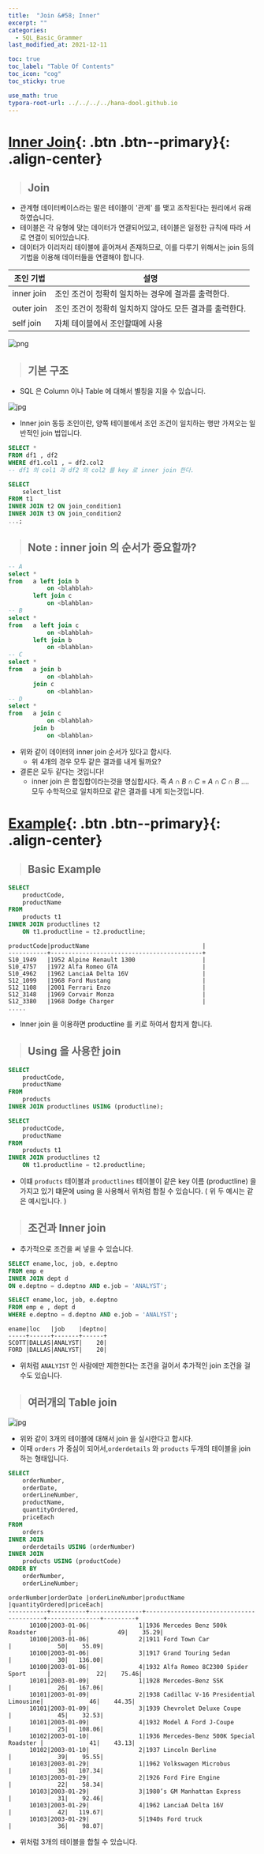```yaml
---
title:  "Join &#58; Inner"
excerpt: ""
categories:
  - SQL_Basic_Grammer
last_modified_at: 2021-12-11

toc: true
toc_label: "Table Of Contents"
toc_icon: "cog"
toc_sticky: true

use_math: true
typora-root-url: ../../../../hana-dool.github.io
---
```


# [Inner Join](#link){: .btn .btn--primary}{: .align-center}

> ## Join

- 관계형 데이터베이스라는 말은 테이블이 '관계' 를 맺고 조작된다는 원리에서 유래하였습니다. 
- 테이블은 각 유형에 맞는 데이터가 연결되어있고, 테이블은 일정한 규칙에 따라 서로 연결이 되어있습니다. 
- 데이터가 이리저리 테이블에 흩어져서 존재하므로, 이를 다루기 위해서는 join 등의 기법을 이용해 데이터들을 연결해야 합니다.

| 조인 기법  | 설명                                                     |
| ---------- | -------------------------------------------------------- |
| inner join | 조인 조건이 정확히 일치하는 경우에 결과를 출력한다.      |
| outer join | 조인 조건이 정확히 일치하지 않아도 모든 결과를 출력한다. |
| self join  | 자체 테이블에서 조인할때에 사용                          |

![png](/assets/images/SQL_Basic/6_4.png)

> ## 기본 구조

- SQL 은 Column 이나 Table 에 대해서 별칭을 지을 수 있습니다.

![jpg](/assets/images/Program/49_1.jpg)

- Inner join 동등 조인이란, 양쪽 테이블에서 조인 조건이 일치하는 행만 가져오는 일반적인 join 법입니다. 

```sql
SELECT *
FROM df1 , df2
WHERE df1.col1 , = df2.col2 
-- df1 의 col1 과 df2 의 col2 를 key 로 inner join 한다.
```

```sql
SELECT
    select_list
FROM t1
INNER JOIN t2 ON join_condition1
INNER JOIN t3 ON join_condition2
...;
```

> ## Note : inner join 의 순서가 중요할까? 

```sql
-- A
select *
from   a left join b
           on <blahblah>
       left join c
           on <blahblan>
-- B
select *
from   a left join c
           on <blahblah>
       left join b
           on <blahblan>  
-- C
select *
from   a join b
           on <blahblah>
       join c
           on <blahblan>
-- D
select *
from   a join c
           on <blahblah>
       join b
           on <blahblan>  
```

- 위와 같이 데이터의 inner join 순서가 있다고 합시다. 
  - 위 4개의 경우 모두 같은 결과를 내게 될까요? 
- 결론은 모두 같다는 것입니다! 
  - inner join 은 합집합이라는것을 명심합시다. 즉 $A\cap B \cap C$ = $A\cap C \cap B$ .... 모두 수학적으로 일치하므로 같은 결과를 내게 되는것입니다.

# [Example](#link){: .btn .btn--primary}{: .align-center}

> ## Basic Example

```sql
SELECT 
    productCode, 
    productName
FROM
    products t1
INNER JOIN productlines t2 
    ON t1.productline = t2.productline;
```

```
productCode|productName                                |
-----------+-------------------------------------------+
S10_1949   |1952 Alpine Renault 1300                   |
S10_4757   |1972 Alfa Romeo GTA                        |
S10_4962   |1962 LanciaA Delta 16V                     |
S12_1099   |1968 Ford Mustang                          |
S12_1108   |2001 Ferrari Enzo                          |
S12_3148   |1969 Corvair Monza                         |
S12_3380   |1968 Dodge Charger                         |
.....
```

- Inner join 을 이용하면 productline 를 키로 하여서 합치게 합니다.

> ## Using 을 사용한 join

```sql
SELECT 
    productCode, 
    productName
FROM
    products
INNER JOIN productlines USING (productline);
```

```sql
SELECT 
    productCode, 
    productName
FROM
    products t1
INNER JOIN productlines t2 
    ON t1.productline = t2.productline;
```

- 이떄 `products` 테이블과 `productlines` 테이블이 같은 key 이름 (productline) 을 가지고 있기 떄문에 using 을 사용해서 위처럼 합칠 수 있습니다. ( 위 두 예시는 같은 예시입니다. ) 

> ## 조건과 Inner join

- 추가적으로 조건을 써 넣을 수 있습니다.

```sql
SELECT ename,loc, job, e.deptno 
FROM emp e
INNER JOIN dept d
ON e.deptno = d.deptno AND e.job = 'ANALYST';
```

```sql
SELECT ename,loc, job, e.deptno 
FROM emp e , dept d 
WHERE e.deptno = d.deptno AND e.job = 'ANALYST';
```

```
ename|loc   |job    |deptno|
-----+------+-------+------+
SCOTT|DALLAS|ANALYST|    20|
FORD |DALLAS|ANALYST|    20|
```

- 위처럼 `ANALYIST` 인 사람에만 제한한다는 조건을 걸어서 추가적인 join 조건을 걸수도 있습니다.

> ## 여러개의  Table join

![jpg](/assets/images/Program/66_1.jpg)

- 위와 같이 3개의 테이블에 대해서 join 을 실시한다고 합시다.
- 이때 `orders` 가 중심이 되어서,`orderdetails` 와 `products` 두개의 테이블을 join 하는 형태입니다.

```sql
SELECT 
    orderNumber,
    orderDate,
    orderLineNumber,
    productName,
    quantityOrdered,
    priceEach
FROM
    orders
INNER JOIN
    orderdetails USING (orderNumber)
INNER JOIN
    products USING (productCode)
ORDER BY 
    orderNumber, 
    orderLineNumber;
```

```
orderNumber|orderDate |orderLineNumber|productName                              |quantityOrdered|priceEach|
-----------+----------+---------------+-----------------------------------------+---------------+---------+
      10100|2003-01-06|              1|1936 Mercedes Benz 500k Roadster         |             49|    35.29|
      10100|2003-01-06|              2|1911 Ford Town Car                       |             50|    55.09|
      10100|2003-01-06|              3|1917 Grand Touring Sedan                 |             30|   136.00|
      10100|2003-01-06|              4|1932 Alfa Romeo 8C2300 Spider Sport      |             22|    75.46|
      10101|2003-01-09|              1|1928 Mercedes-Benz SSK                   |             26|   167.06|
      10101|2003-01-09|              2|1938 Cadillac V-16 Presidential Limousine|             46|    44.35|
      10101|2003-01-09|              3|1939 Chevrolet Deluxe Coupe              |             45|    32.53|
      10101|2003-01-09|              4|1932 Model A Ford J-Coupe                |             25|   108.06|
      10102|2003-01-10|              1|1936 Mercedes-Benz 500K Special Roadster |             41|    43.13|
      10102|2003-01-10|              2|1937 Lincoln Berline                     |             39|    95.55|
      10103|2003-01-29|              1|1962 Volkswagen Microbus                 |             36|   107.34|
      10103|2003-01-29|              2|1926 Ford Fire Engine                    |             22|    58.34|
      10103|2003-01-29|              3|1980’s GM Manhattan Express              |             31|    92.46|
      10103|2003-01-29|              4|1962 LanciaA Delta 16V                   |             42|   119.67|
      10103|2003-01-29|              5|1940s Ford truck                         |             36|    98.07|
```

- 위처럼 3개의 테이블을 합칠 수 있습니다.
